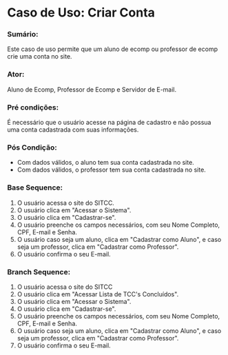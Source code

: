 # Caso de Uso: Criar Conta

### Sumário: 
Este caso de uso permite que um aluno de ecomp ou professor de ecomp crie uma conta no site.

### Ator:
Aluno de Ecomp, Professor de Ecomp e Servidor de E-mail.

### Pré condições: 
É necessário que o usuário acesse na página de cadastro e não possua uma conta cadastrada com suas informações.

### Pós Condição:
- Com dados válidos, o aluno tem sua conta cadastrada no site.
- Com dados válidos, o professor tem sua conta cadastrada no site.

### Base Sequence:
1) O usuário acessa o site do SITCC.
2) O usuário clica em "Acessar o Sistema".
3) O usuário clica em "Cadastrar-se".
4) O usuário preenche os campos necessários, com seu Nome Completo, CPF, E-mail e Senha.
6) O usuário caso seja um aluno, clica em "Cadastrar como Aluno", e caso seja um professor, clica em "Cadastrar como Professor".
7) O usuário confirma o seu E-mail.

### Branch Sequence:
1) O usuário acessa o site do SITCC
2) O usuário clica em "Acessar Lista de TCC's Concluídos".
3) O usuário clica em "Acessar o Sistema".
4) O usuário clica em "Cadastrar-se".
5) O usuário preenche os campos necessários, com seu Nome Completo, CPF, E-mail e Senha.
6) O usuário caso seja um aluno, clica em "Cadastrar como Aluno", e caso seja um professor, clica em "Cadastrar como Professor".
7) O usuário confirma o seu E-mail.
